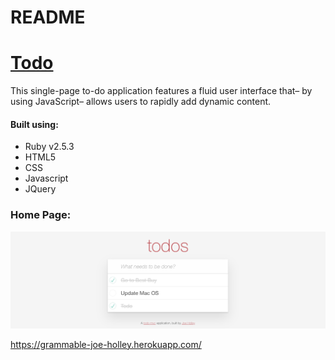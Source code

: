 # README

# [Todo](https://todoster-joe-holley.herokuapp.com/)

This single-page to-do application features a fluid user interface that– by using JavaScript– allows users to rapidly add dynamic content.

#### Built using:
-  Ruby v2.5.3
-  HTML5
-  CSS
-  Javascript
-  JQuery


### Home Page:
![](./app/assets/images/todo.png)

https://grammable-joe-holley.herokuapp.com/
